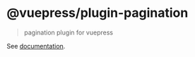 # @vuepress/plugin-pagination

> pagination plugin for vuepress

See [documentation](https://v1.vuepress.vuejs.org/plugin/official/plugin-pagination.html).
